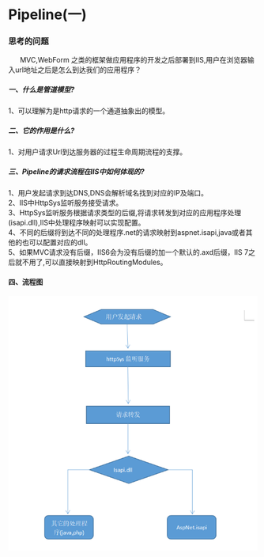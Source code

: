 # Pipeline(一)

### 思考的问题
&nbsp;&nbsp;&nbsp;&nbsp;&nbsp;&nbsp;MVC,WebForm 之类的框架做应用程序的开发之后部署到IIS,用户在浏览器输入url地址之后是怎么到达我们的应用程序？

##### 一、什么是管道模型?
 1、可以理解为是http请求的一个通道抽象出的模型。

##### 二、它的作用是什么?
1、对用户请求Url到达服务器的过程生命周期流程的支撑。

##### 三、Pipeline的请求流程在IIS中如何体现的?
1、用户发起请求到达DNS,DNS会解析域名找到对应的IP及端口。</br>
2、IIS中HttpSys监听服务接受请求。</br>
3、HttpSys监听服务根据请求类型的后缀,将请求转发到对应的应用程序处理(isapi.dll),IIS中处理程序映射可以实现配置。</br>
4、不同的后缀将到达不同的处理程序.net的请求映射到aspnet.isapi,java或者其他的也可以配置对应的dll。</br>
5、如果MVC请求没有后缀，IIS6会为没有后缀的加一个默认的.axd后缀，IIS 7之后就不用了,可以直接映射到HttpRoutingModules。

#### 四、流程图
![原型图片](./imag/pipeline-1-1.png)

